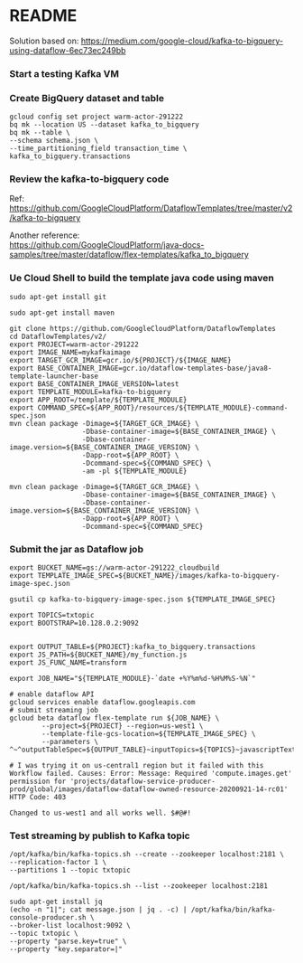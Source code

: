 # README

Solution based on:
https://medium.com/google-cloud/kafka-to-bigquery-using-dataflow-6ec73ec249bb

### Start a testing Kafka VM

### Create BigQuery dataset and table
```
gcloud config set project warm-actor-291222
bq mk --location US --dataset kafka_to_bigquery
bq mk --table \
--schema schema.json \
--time_partitioning_field transaction_time \
kafka_to_bigquery.transactions
```
### Review the kafka-to-bigquery code

Ref: https://github.com/GoogleCloudPlatform/DataflowTemplates/tree/master/v2/kafka-to-bigquery

Another reference:  
https://github.com/GoogleCloudPlatform/java-docs-samples/tree/master/dataflow/flex-templates/kafka_to_bigquery


### Ue Cloud Shell to build the template java code using maven
```
sudo apt-get install git

sudo apt-get install maven

git clone https://github.com/GoogleCloudPlatform/DataflowTemplates
cd DataflowTemplates/v2/
export PROJECT=warm-actor-291222
export IMAGE_NAME=mykafkaimage
export TARGET_GCR_IMAGE=gcr.io/${PROJECT}/${IMAGE_NAME}
export BASE_CONTAINER_IMAGE=gcr.io/dataflow-templates-base/java8-template-launcher-base
export BASE_CONTAINER_IMAGE_VERSION=latest
export TEMPLATE_MODULE=kafka-to-bigquery
export APP_ROOT=/template/${TEMPLATE_MODULE}
export COMMAND_SPEC=${APP_ROOT}/resources/${TEMPLATE_MODULE}-command-spec.json
mvn clean package -Dimage=${TARGET_GCR_IMAGE} \
                  -Dbase-container-image=${BASE_CONTAINER_IMAGE} \
                  -Dbase-container-image.version=${BASE_CONTAINER_IMAGE_VERSION} \
                  -Dapp-root=${APP_ROOT} \
                  -Dcommand-spec=${COMMAND_SPEC} \
                  -am -pl ${TEMPLATE_MODULE}

mvn clean package -Dimage=${TARGET_GCR_IMAGE} \
                  -Dbase-container-image=${BASE_CONTAINER_IMAGE} \
                  -Dbase-container-image.version=${BASE_CONTAINER_IMAGE_VERSION} \
                  -Dapp-root=${APP_ROOT} \
                  -Dcommand-spec=${COMMAND_SPEC}
```

### Submit the jar as Dataflow job
```
export BUCKET_NAME=gs://warm-actor-291222_cloudbuild
export TEMPLATE_IMAGE_SPEC=${BUCKET_NAME}/images/kafka-to-bigquery-image-spec.json

gsutil cp kafka-to-bigquery-image-spec.json ${TEMPLATE_IMAGE_SPEC}

export TOPICS=txtopic
export BOOTSTRAP=10.128.0.2:9092


export OUTPUT_TABLE=${PROJECT}:kafka_to_bigquery.transactions
export JS_PATH=${BUCKET_NAME}/my_function.js
export JS_FUNC_NAME=transform

export JOB_NAME="${TEMPLATE_MODULE}-`date +%Y%m%d-%H%M%S-%N`"

# enable dataflow API
gcloud services enable dataflow.googleapis.com
# submit streaming job
gcloud beta dataflow flex-template run ${JOB_NAME} \
        --project=${PROJECT} --region=us-west1 \
        --template-file-gcs-location=${TEMPLATE_IMAGE_SPEC} \
        --parameters \
^~^outputTableSpec=${OUTPUT_TABLE}~inputTopics=${TOPICS}~javascriptTextTransformGcsPath=${JS_PATH}~javascriptTextTransformFunctionName=${JS_FUNC_NAME}~bootstrapServers=${BOOTSTRAP}

# I was trying it on us-central1 region but it failed with this
Workflow failed. Causes: Error: Message: Required 'compute.images.get' permission for 'projects/dataflow-service-producer-prod/global/images/dataflow-dataflow-owned-resource-20200921-14-rc01' HTTP Code: 403

Changed to us-west1 and all works well. $#@#!
```

### Test streaming by publish to Kafka topic

```
/opt/kafka/bin/kafka-topics.sh --create --zookeeper localhost:2181 \
--replication-factor 1 \
--partitions 1 --topic txtopic

/opt/kafka/bin/kafka-topics.sh --list --zookeeper localhost:2181

sudo apt-get install jq
(echo -n "1|"; cat message.json | jq . -c) | /opt/kafka/bin/kafka-console-producer.sh \
--broker-list localhost:9092 \
--topic txtopic \
--property "parse.key=true" \
--property "key.separator=|"
```